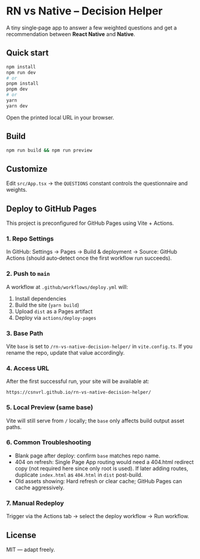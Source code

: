 # RN vs Native – Decision Helper

A tiny single‑page app to answer a few weighted questions and get a recommendation between **React Native** and **Native**.

## Quick start

```bash
npm install
npm run dev
# or
pnpm install
pnpm dev
# or
yarn
yarn dev
```

Open the printed local URL in your browser.

## Build

```bash
npm run build && npm run preview
```

## Customize

Edit `src/App.tsx` → the `QUESTIONS` constant controls the questionnaire and weights.

## Deploy to GitHub Pages

This project is preconfigured for GitHub Pages using Vite + Actions.

### 1. Repo Settings
In GitHub: Settings → Pages → Build & deployment → Source: GitHub Actions (should auto‑detect once the first workflow run succeeds).

### 2. Push to `main`
A workflow at `.github/workflows/deploy.yml` will:

1. Install dependencies
2. Build the site (`yarn build`)
3. Upload `dist` as a Pages artifact
4. Deploy via `actions/deploy-pages`

### 3. Base Path
Vite `base` is set to `/rn-vs-native-decision-helper/` in `vite.config.ts`. If you rename the repo, update that value accordingly.

### 4. Access URL
After the first successful run, your site will be available at:

```
https://csnvrl.github.io/rn-vs-native-decision-helper/
```

### 5. Local Preview (same base)
Vite will still serve from `/` locally; the `base` only affects build output asset paths.

### 6. Common Troubleshooting
- Blank page after deploy: confirm `base` matches repo name.
- 404 on refresh: Single Page App routing would need a 404.html redirect copy (not required here since only root is used). If later adding routes, duplicate `index.html` as `404.html` in `dist` post-build.
- Old assets showing: Hard refresh or clear cache; GitHub Pages can cache aggressively.

### 7. Manual Redeploy
Trigger via the Actions tab → select the deploy workflow → Run workflow.

## License
MIT — adapt freely.
